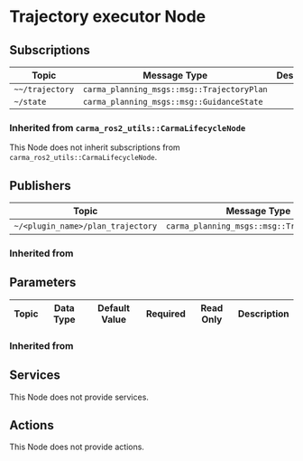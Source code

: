 # Trajectory executor Node

## Subscriptions

| Topic           | Message Type                               | Description |
| --------------- | ------------------------------------------ | ----------- |
| `~~/trajectory` | `carma_planning_msgs::msg::TrajectoryPlan` |             |
| `~/state`       | `carma_planning_msgs::msg::GuidanceState`  |             |

### Inherited from `carma_ros2_utils::CarmaLifecycleNode`

This Node does not inherit subscriptions from `carma_ros2_utils::CarmaLifecycleNode`.

## Publishers

| Topic                             | Message Type                               | Frequency    | Description |
| --------------------------------- | ------------------------------------------ | ------------ | ----------- |
| `~/<plugin_name>/plan_trajectory` | `carma_planning_msgs::msg::TrajectoryPlan` | Configurable |             |

### Inherited from

## Parameters

| Topic | Data Type | Default Value | Required | Read Only | Description |
| ----- | --------- | ------------- | -------- | --------- | ----------- |

### Inherited from

## Services

This Node does not provide services.

## Actions

This Node does not provide actions.
